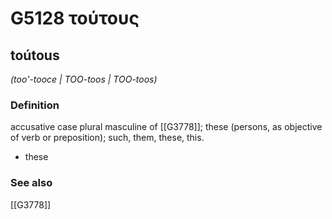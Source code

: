 # G5128 τούτους

## toútous

_(too'-tooce | TOO-toos | TOO-toos)_

### Definition

accusative case plural masculine of [[G3778]]; these (persons, as objective of verb or preposition); such, them, these, this.

- these

### See also

[[G3778]]

